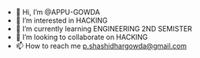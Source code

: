 - 👋 Hi, I’m @APPU-GOWDA
- 👀 I’m interested in HACKING
- 🌱 I’m currently learning ENGINEERING 2ND SEMISTER
- 💞️ I’m looking to collaborate on HACKING
- 📫 How to reach me p.shashidhargowda@gmail.com

<!---
APPU-GOWDA/APPU-GOWDA is a ✨ special ✨ repository because its `README.md` (this file) appears on your GitHub profile.
You can click the Preview link to take a look at your changes.
--->
